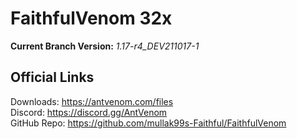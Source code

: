 # FaithfulVenom 32x

**Current Branch Version:** _1.17-r4_DEV211017-1_  

## Official Links

Downloads: https://antvenom.com/files  
Discord: https://discord.gg/AntVenom  
GitHub Repo: https://github.com/mullak99s-Faithful/FaithfulVenom  
